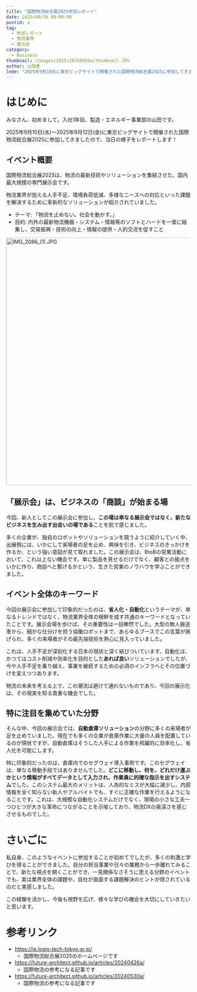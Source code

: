 ```yaml
---
title: "国際物流総合展2025参加レポート"
date: 2025/09/26 00:00:00
postid: a
tag:
  - 参加レポート
  - 物流業界
  - 展示会
category:
  - Business
thumbnail: /images/2025/20250926a/thumbnail.JPG
author: 山田麦
lede: "2025年9月10日に東京ビッグサイトで開催された国際物流総合展2025に参加してきましたので、当日の様子をレポートします！国際物流総合展2025は、物流の最新技術やソリューションを集結させた、国内最大規模の専門展示会です。"
---
```

# はじめに

みなさん、初めまして。入社1年目、製造・エネルギー事業部の山田です。

2025年9月10日(水)～2025年9月12日(金)に東京ビッグサイトで開催された国際物流総合展2025に参加してきましたので、当日の様子をレポートします！

## イベント概要

国際物流総合展2025は、物流の最新技術やソリューションを集結させた、国内最大規模の専門展示会です。

物流業界が抱える人手不足、環境負荷低減、多様なニースへの対応といった課題を解決するために革新的なソリューションが紹介されていました。

- テーマ: 「物流を止めない。社会を動かす。」
- 目的: 内外の最新物流機器・システム・情報等のソフトとハードを一堂に結集し、交易振興・技術の向上・情報の提供・人的交流を促すこと

<img src="/images/2025/20250926a/IMG_2086_(1).JPG" alt="IMG_2086_(1).JPG" width="1200" height="675" loading="lazy">

## 「展示会」は、ビジネスの「商談」が始まる場

今回、新人としてこの展示会に参加し、**この場は単なる展示会ではなく、新たなビジネスを生み出す出会いの場である**ことを肌で感じました。

多くの企業が、独自のロボットやソリューションを競うように紹介していく中、出展側には、いかにして来場者の足を止め、興味を引き、ビジネスのきっかけを作るか、という強い意図が見て取れました。この展示会は、BtoBの営業活動において、これ以上ない機会です。単に製品を見せるだけでなく、顧客との接点をいかに作り、商談へと繋げるかという、生きた営業のノウハウを学ぶことができました。

## イベント全体のキーワード

今回の展示会に参加して印象的だったのは、**省人化・自動化**というテーマが、単なるトレンドではなく、物流業界全体の根幹を成す共通のキーワードとなっていたことです。展示会場を歩けば、その重要性は一目瞭然でした。大型の無人搬送車から、細かな仕分けを担う協働ロボットまで、あらゆるブースでこの言葉が掲げられ、多くの来場者がその最先端技術を熱心に見入っていました。

これは、人手不足が深刻化する日本の現状と深く結びついています。自動化は、かつてはコスト削減や効率化を目的とした**あれば良い**ソリューションでしたが、今や人手不足を乗り越え、事業を継続するための必須のインフラへとその位置づけを変えつつあります。

物流の未来を考える上で、この潮流は避けて通れないものであり、今回の展示化は、その現実を知る貴重な機会でした。

## 特に注目を集めていた分野

そんな中、今回の展示会では、**自動倉庫ソリューション**の分野に多くの来場者が足を止めていました。現在でも多くの企業が倉庫作業に大量の人員を配置しているのが現状ですが、自動倉庫はそうした人手による作業を飛躍的に効率化し、省人化を可能にします。

特に印象的だったのは、倉庫内でのセグウェイ導入事例です。このセグウェイは、単なる移動手段ではありませんでした。**どこに移動し、何を、どれだけ運ぶかという情報がすべてデータとして入力され、作業員に的確な指示を出すシステム**でした。このシステム最大のメリットは、人為的なミスが大幅に減少し、内部情報を全く知らない新人やアルバイトでも、すぐに正確な作業を行えるようになることです。これは、大規模な自動化システムだけでなく、現場の小さな工夫一つひとつが大きな革命につながることを示唆しており、物流DXの奥深さを感じさせるものでした。

# さいごに

私自身、このようなイベントに参加することが初めてでしたが、多くの刺激と学びを得ることができました。自分の担当事業や日々の業務から一歩離れてみることで、新たな視点を開くことができ、一見関係なさそうに思える分野のイベントでも、実は業界全体の課題や、自社が直面する課題解決のヒントが隠されているのだと実感しました。

この経験を活かし、今後も視野を広げ、様々な学びの機会を大切にしていきたいと思います。

# 参考リンク

- https://ie.logis-tech-tokyo.gr.jp/
  - 国際物流総合展2025のホームページです
- https://future-architect.github.io/articles/20240426a/
  - 国際物流の参考になる記事です
- https://future-architect.github.io/articles/20240530a/
  - 国際物流の参考になる記事です
